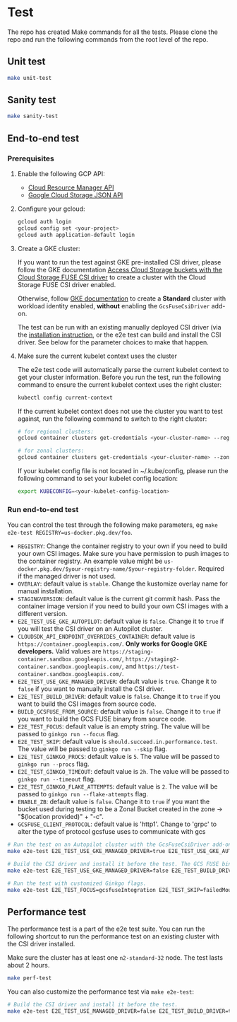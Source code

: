 <!--
Copyright 2018 The Kubernetes Authors.
Copyright 2022 Google LLC

Licensed under the Apache License, Version 2.0 (the "License");
you may not use this file except in compliance with the License.
You may obtain a copy of the License at

    https://www.apache.org/licenses/LICENSE-2.0

Unless required by applicable law or agreed to in writing, software
distributed under the License is distributed on an "AS IS" BASIS,
WITHOUT WARRANTIES OR CONDITIONS OF ANY KIND, either express or implied.
See the License for the specific language governing permissions and
limitations under the License.
-->

# Test

The repo has created Make commands for all the tests. Please clone the repo and run the following commands from the root level of the repo.

## Unit test

```bash
make unit-test
```

## Sanity test

```bash
make sanity-test
```

## End-to-end test
### Prerequisites

1. Enable the following GCP API:
   - [Cloud Resource Manager API](https://cloud.google.com/resource-manager/reference/rest)
   - [Google Cloud Storage JSON API](https://cloud.google.com/storage/docs/json_api)

2. Configure your gcloud:

    ```bash
    gcloud auth login
    gcloud config set <your-project>
    gcloud auth application-default login
    ```

3. Create a GKE cluster:

    If you want to run the test against GKE pre-installed CSI driver, please follow the GKE documentation [Access Cloud Storage buckets with the Cloud Storage FUSE CSI driver](https://cloud.google.com/kubernetes-engine/docs/how-to/persistent-volumes/cloud-storage-fuse-csi-driver) to create a cluster with the Cloud Storage FUSE CSI driver enabled.

    Otherwise, follow [GKE documentation](https://cloud.google.com/kubernetes-engine/docs/how-to/workload-identity#enable_on_cluster) to create a **Standard** cluster with workload identity enabled,  **without** enabling the `GcsFuseCsiDriver` add-on.
    
    The test can be run with an existing manually deployed CSI driver (via the [installation instruction](../docs/installation.md), or the e2e test can build and install the CSI driver. See below for the parameter choices to make that happen.

4. Make sure the current kubelet context uses the cluster

    The e2e test code will automatically parse the current kubelet context to get your cluster information. Before you run the test, run the following command to ensure the current kubelet context uses the right cluster:

    ```bash
    kubectl config current-context
    ```

    If the current kubelet context does not use the cluster you want to test against, run the following command to switch to the right cluster:

    ```bash
    # for regional clusters:
    gcloud container clusters get-credentials <your-cluster-name> --region <cluster-region>

    # for zonal clusters:
    gcloud container clusters get-credentials <your-cluster-name> --zone <cluster-zone>
    ```

    If your kubelet config file is not located in ~/.kube/config, please run the following command to set your kubelet config location:

    ```bash
    export KUBECONFIG=<your-kubelet-config-location>
    ```

### Run end-to-end test

You can control the test through the following make parameters, eg `make e2e-test REGISTRY=us-docker.pkg.dev/foo`.

- `REGISTRY`: Change the container registry to your own if you need to build your own CSI images. Make sure you have permission to push images to the container registry. An example value might be `us-docker.pkg.dev/$your-registry-name/$your-registry-folder`. Required if the managed driver is not used.
- `OVERLAY`: default value is `stable`. Change the kustomize overlay name for manual installation.
- `STAGINGVERSION`: default value is the current git commit hash. Pass the container image version if you need to build your own CSI images with a different version.
- `E2E_TEST_USE_GKE_AUTOPILOT`: default value is `false`. Change it to `true` if you will test the CSI driver on an Autopilot cluster.
- `CLOUDSDK_API_ENDPOINT_OVERRIDES_CONTAINER`: default value is `https://container.googleapis.com/`. **Only works for Google GKE developers.** Valid values are `https://staging-container.sandbox.googleapis.com/`, `https://staging2-container.sandbox.googleapis.com/`, and `https://test-container.sandbox.googleapis.com/`.
- `E2E_TEST_USE_GKE_MANAGED_DRIVER`: default value is `true`. Change it to `false` if you want to manually install the CSI driver.
- `E2E_TEST_BUILD_DRIVER`: default value is `false`. Change it to `true` if you want to build the CSI images from source code.
- `BUILD_GCSFUSE_FROM_SOURCE`: default value is `false`. Change it to `true` if you want to build the GCS FUSE binary from source code.
- `E2E_TEST_FOCUS`: default value is an empty string. The value will be passed to `ginkgo run --focus` flag.
- `E2E_TEST_SKIP`: default value is `should.succeed.in.performance.test`. The value will be passed to `ginkgo run --skip` flag.
- `E2E_TEST_GINKGO_PROCS`: default value is `5`. The value will be passed to `ginkgo run --procs` flag.
- `E2E_TEST_GINKGO_TIMEOUT`: default value is `2h`. The value will be passed to `ginkgo run --timeout` flag.
- `E2E_TEST_GINKGO_FLAKE_ATTEMPTS`: default value is `2`. The value will be passed to `ginkgo run --flake-attempts` flag.
- `ENABLE_ZB`: default value is `false`. Change it to `true` if you want the bucket used during testing to be a Zonal Bucket created in the zone -> "$(location provided)" + "-c".
- `GCSFUSE_CLIENT_PROTOCOL`: default value is 'http1'. Change to 'grpc' to alter the type of protocol gcsfuse uses to communicate with gcs
```bash
# Run the test on an Autopilot cluster with the GcsFuseCsiDriver add-on enabled.
make e2e-test E2E_TEST_USE_GKE_MANAGED_DRIVER=true E2E_TEST_USE_GKE_AUTOPILOT=true

# Build the CSI driver and install it before the test. The GCS FUSE binary will be built from source code. The images will be using the version "v999.999.999", and will be pushed to your own container registry.
make e2e-test E2E_TEST_USE_GKE_MANAGED_DRIVER=false E2E_TEST_BUILD_DRIVER=true BUILD_GCSFUSE_FROM_SOURCE=true STAGINGVERSION=v999.999.999 REGISTRY=my-registry

# Run the test with customized Ginkgo flags.
make e2e-test E2E_TEST_FOCUS=gcsfuseIntegration E2E_TEST_SKIP=failedMount E2E_TEST_GINKGO_PROCS=3 E2E_TEST_GINKGO_TIMEOUT=20m E2E_TEST_GINKGO_FLAKE_ATTEMPTS=1
```

## Performance test

The performance test is a part of the e2e test suite. You can run the following shortcut to run the performance test on an existing cluster with the CSI driver installed.

Make sure the cluster has at least one `n2-standard-32` node. The test lasts about 2 hours.

```bash
make perf-test
```

You can also customize the performance test via `make e2e-test`:

```bash
# Build the CSI driver and install it before the test.
make e2e-test E2E_TEST_USE_MANAGED_DRIVER=false E2E_TEST_BUILD_DRIVER=true BUILD_GCSFUSE_FROM_SOURCE=false E2E_TEST_GINKGO_TIMEOUT=3h E2E_TEST_SKIP= E2E_TEST_FOCUS=should.succeed.in.performance.test E2E_TEST_GINKGO_FLAKE_ATTEMPTS=1
```
